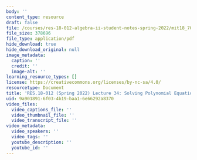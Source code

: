 ```yaml
---
body: ''
content_type: resource
draft: false
file: /courses/res-18-012-algebra-ii-student-notes-spring-2022/mit18_702s22_lec34.pdf
file_size: 378696
file_type: application/pdf
hide_download: true
hide_download_original: null
image_metadata:
  caption: ''
  credit: ''
  image-alt: ''
learning_resource_types: []
license: https://creativecommons.org/licenses/by-nc-sa/4.0/
resourcetype: Document
title: 'RES.18-012 (Spring 2022) Lecture 34: Solving Polynomial Equations (continued)'
uid: 9a901891-6f03-4b19-baa1-6e66292a8370
video_files:
  video_captions_file: ''
  video_thumbnail_file: ''
  video_transcript_file: ''
video_metadata:
  video_speakers: ''
  video_tags: ''
  youtube_description: ''
  youtube_id: ''
---
```

